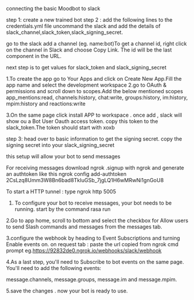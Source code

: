 connecting the basic Moodbot to slack 

step 1: create a new trained bot 
step 2 : add the following lines to the    credentials.yml file
uncommand the slack and add the details of slack_channel,slack_token,slack_signing_secret.

go to the slack add a channel (eg. name:bot)To get a channel id, right click on the channel in Slack and choose Copy Link. The id will be the last component in the URL.

next step is to get values for slack_token and slack_signing_secret

1.To create the app go to Your Apps and click on Create New App.Fill the app name and select the development workspace 
2.go to OAuth & permissions and scroll down to scopes.Add the below mentioned scopes
app_mentions:read,
channels:history,
chat:write,
groups:history,
im:history,
mpim:history and
reactions:write

3.On the same page click install APP to workspace . once add , slack will show ou a Bot User Oauth access token. copy this token to the slack_token.The token should start with xoxb

step 3: head over to basic information to get the signing secret. copy the signing secret into your slack_signing_secret

this setup  will allow your bot to send messages

For receiving messages download ngrok .signup with ngrok and generate an authtoken like this
ngrok config add-authtoken 2CsLzq8Umm3W8Bn6bad8TkIuGSb_7jgLQ1H6wMRwNi1gnGoU8

To start a HTTP tunnel : type
ngrok http 5005 

1. To configure your bot to receive messages, your bot needs to be running. start by the command
    rasa run

2.Go to app home, scroll to bottom and select the checkbox for
Allow users to send Slash commands and messages from the messages tab.

3.configure the webhook by heading to Event Subscriptions and turning Enable events on.
on request tab : paste the url copied from ngrok cmd prompt eg.https://92832de0.ngrok.io/webhooks/slack/webhook

4.As a last step, you'll need to Subscribe to bot events on the same page. You'll need to add the following events:

message.channels,
message.groups,
message.im and
message.mpim.

5.save the changes . now your bot is ready to use.